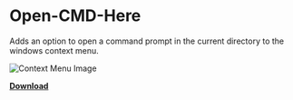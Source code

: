 # Open-CMD-Here
Adds an option to open a command prompt in the current directory to the windows context menu.

![Context Menu Image](https://i.imgur.com/MYFjGK9.png)

**[Download](https://github.com/SanbornPNguyen/Open-CMD-Here/releases/download/v1.0/CMD_HERE.reg)**
